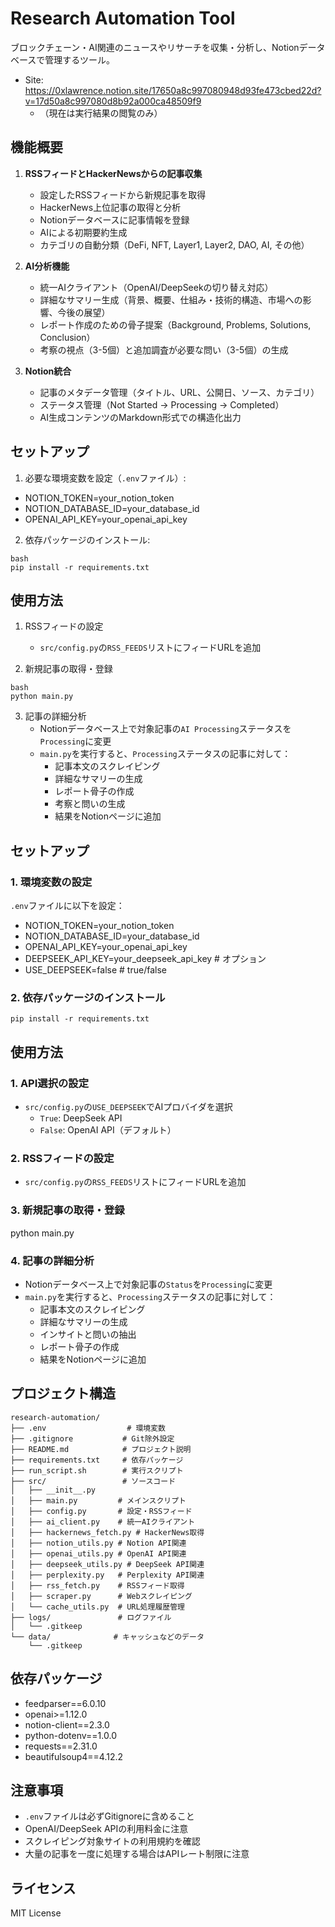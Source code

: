 # Research Automation Tool

ブロックチェーン・AI関連のニュースやリサーチを収集・分析し、Notionデータベースで管理するツール。
- Site: https://0xlawrence.notion.site/17650a8c997080948d93fe473cbed22d?v=17d50a8c997080d8b92a000ca48509f9
   - （現在は実行結果の閲覧のみ）

## 機能概要

1. **RSSフィードとHackerNewsからの記事収集**
   - 設定したRSSフィードから新規記事を取得
   - HackerNews上位記事の取得と分析
   - Notionデータベースに記事情報を登録
   - AIによる初期要約生成
   - カテゴリの自動分類（DeFi, NFT, Layer1, Layer2, DAO, AI, その他）

2. **AI分析機能**
   - 統一AIクライアント（OpenAI/DeepSeekの切り替え対応）
   - 詳細なサマリー生成（背景、概要、仕組み・技術的構造、市場への影響、今後の展望）
   - レポート作成のための骨子提案（Background, Problems, Solutions, Conclusion）
   - 考察の視点（3-5個）と追加調査が必要な問い（3-5個）の生成

3. **Notion統合**
   - 記事のメタデータ管理（タイトル、URL、公開日、ソース、カテゴリ）
   - ステータス管理（Not Started → Processing → Completed）
   - AI生成コンテンツのMarkdown形式での構造化出力

## セットアップ

1. 必要な環境変数を設定（`.env`ファイル）:
- NOTION_TOKEN=your_notion_token
- NOTION_DATABASE_ID=your_database_id
- OPENAI_API_KEY=your_openai_api_key

2. 依存パッケージのインストール:
```
bash
pip install -r requirements.txt
```

## 使用方法

1. RSSフィードの設定
   - `src/config.py`の`RSS_FEEDS`リストにフィードURLを追加

2. 新規記事の取得・登録
```
bash
python main.py
```
3. 記事の詳細分析
   - Notionデータベース上で対象記事の`AI Processing`ステータスを`Processing`に変更
   - `main.py`を実行すると、`Processing`ステータスの記事に対して：
     - 記事本文のスクレイピング
     - 詳細なサマリーの生成
     - レポート骨子の作成
     - 考察と問いの生成
     - 結果をNotionページに追加

## セットアップ

### 1. 環境変数の設定
`.env`ファイルに以下を設定：

- NOTION_TOKEN=your_notion_token
- NOTION_DATABASE_ID=your_database_id
- OPENAI_API_KEY=your_openai_api_key
- DEEPSEEK_API_KEY=your_deepseek_api_key  # オプション
- USE_DEEPSEEK=false  # true/false

### 2. 依存パッケージのインストール
```
pip install -r requirements.txt
```

## 使用方法

### 1. API選択の設定
- `src/config.py`の`USE_DEEPSEEK`でAIプロバイダを選択
  - `True`: DeepSeek API
  - `False`: OpenAI API（デフォルト）

### 2. RSSフィードの設定
- `src/config.py`の`RSS_FEEDS`リストにフィードURLを追加

### 3. 新規記事の取得・登録

python main.py

### 4. 記事の詳細分析
- Notionデータベース上で対象記事の`Status`を`Processing`に変更
- `main.py`を実行すると、`Processing`ステータスの記事に対して：
  - 記事本文のスクレイピング
  - 詳細なサマリーの生成
  - インサイトと問いの抽出
  - レポート骨子の作成
  - 結果をNotionページに追加

## プロジェクト構造

```
research-automation/
├── .env                  # 環境変数
├── .gitignore           # Git除外設定
├── README.md            # プロジェクト説明
├── requirements.txt     # 依存パッケージ
├── run_script.sh        # 実行スクリプト
├── src/                 # ソースコード
│   ├── __init__.py
│   ├── main.py         # メインスクリプト
│   ├── config.py       # 設定・RSSフィード
│   ├── ai_client.py    # 統一AIクライアント
│   ├── hackernews_fetch.py # HackerNews取得
│   ├── notion_utils.py # Notion API関連
│   ├── openai_utils.py # OpenAI API関連
│   ├── deepseek_utils.py # DeepSeek API関連
│   ├── perplexity.py   # Perplexity API関連
│   ├── rss_fetch.py    # RSSフィード取得
│   ├── scraper.py      # Webスクレイピング
│   └── cache_utils.py  # URL処理履歴管理
├── logs/               # ログファイル
│   └── .gitkeep
└── data/              # キャッシュなどのデータ
    └── .gitkeep
```

## 依存パッケージ

- feedparser==6.0.10
- openai>=1.12.0
- notion-client==2.3.0
- python-dotenv==1.0.0
- requests==2.31.0
- beautifulsoup4==4.12.2

## 注意事項

- `.env`ファイルは必ずGitignoreに含めること
- OpenAI/DeepSeek APIの利用料金に注意
- スクレイピング対象サイトの利用規約を確認
- 大量の記事を一度に処理する場合はAPIレート制限に注意

## ライセンス

MIT License
